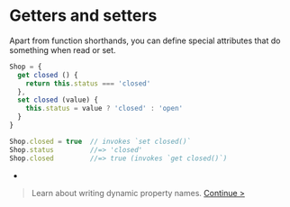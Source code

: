# Getters and setters

Apart from function shorthands, you can define special attributes that do something when read or set.

```js
Shop = {
  get closed () {
    return this.status === 'closed'
  },
  set closed (value) {
    this.status = value ? 'closed' : 'open'
  }
}

Shop.closed = true  // invokes `set closed()`
Shop.status         //=> 'closed'
Shop.closed         //=> true (invokes `get closed()`)
```

-

> Learn about writing dynamic property names. [Continue >](computed-properties.md)
